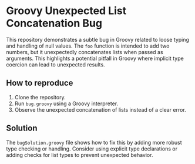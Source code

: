 # Groovy Unexpected List Concatenation Bug

This repository demonstrates a subtle bug in Groovy related to loose typing and handling of null values. The `foo` function is intended to add two numbers, but it unexpectedly concatenates lists when passed as arguments. This highlights a potential pitfall in Groovy where implicit type coercion can lead to unexpected results.

## How to reproduce

1. Clone the repository.
2. Run `bug.groovy` using a Groovy interpreter.
3. Observe the unexpected concatenation of lists instead of a clear error.

## Solution

The `bugSolution.groovy` file shows how to fix this by adding more robust type checking or handling.  Consider using explicit type declarations or adding checks for list types to prevent unexpected behavior.